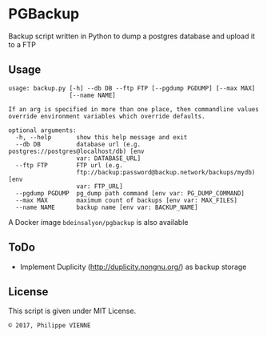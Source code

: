 # PGBackup

Backup script written in Python to dump a postgres database and upload it to a FTP

## Usage

```
usage: backup.py [-h] --db DB --ftp FTP [--pgdump PGDUMP] [--max MAX]
                 [--name NAME]

If an arg is specified in more than one place, then commandline values
override environment variables which override defaults.

optional arguments:
  -h, --help       show this help message and exit
  --db DB          database url (e.g. postgres://postgres@localhost/db) [env
                   var: DATABASE_URL]
  --ftp FTP        FTP url (e.g.
                   ftp://backup:password@backup.network/backups/mydb) [env
                   var: FTP_URL]
  --pgdump PGDUMP  pg_dump path command [env var: PG_DUMP_COMMAND]
  --max MAX        maximum count of backups [env var: MAX_FILES]
  --name NAME      backup name [env var: BACKUP_NAME]
```

A Docker image `bdeinsalyon/pgbackup` is also available

## ToDo

* Implement Duplicity (http://duplicity.nongnu.org/) as backup storage

## License

This script is given under MIT License.
```
© 2017, Philippe VIENNE
```
